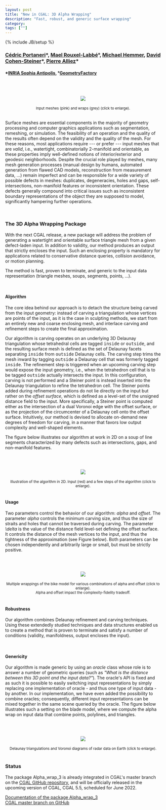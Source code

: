 ```yaml
---
layout: post
title: "New in CGAL: 3D Alpha Wrapping"
description: "Fast, robust, and generic surface wrapping"
category:
tags: [""]
---
```

{% include JB/setup %}

<h3><a href="https://fr.linkedin.com/in/c%C3%A9dric-portaneri-1516a1108">Cédric Portaneri</a>&#42;,
    <a href="https://geometryfactory.com/who-we-are/">Mael Rouxel-Labbé</a>&deg;,
    <a href="https://www.linkedin.com/in/mhsaar">Michael Hemmer</a>,
    <a href="https://www-sop.inria.fr/members/David.Cohen-Steiner/">David Cohen-Steiner</a>&#42;,
    <a href="https://team.inria.fr/titane/pierre-alliez/">Pierre Alliez</a>&#42;</h3>
<h4>&#42;<a href="https://www.inria.fr">INRIA Sophia Antipolis</a>,
    &deg;<a href="http://www.geometryfactory.com" target="_blank">GeometryFactory</a></h4>

<br><br>
<div style="text-align:center;">
  <a href="../../../../images/alpha_wrap_gallery.png"><img src="../../../../images/alpha_wrap_gallery.png" style="max-width:95%"/></a><br>
  <br><small>Input meshes (pink) and wraps (grey) (click to enlarge).</small>
</div>

<br>
<p>Surface meshes are essential components in the majority of geometry processing and computer graphics
applications such as segmentation, remeshing, or simulation. The feasibility of an operation
and the quality of the results often depend on the validity and the quality of the mesh.
For these reasons, most applications require --- or prefer --- input meshes that are <i>valid</i>,
i.e., watertight, combinatorially 2-manifold and orientable, as these properties imply well-defined
notions of interior/exterior and geodesic neighborhoods. Despite the crucial role played by meshes,
many mesh generation processes (manual design by humans, automated generation from flawed CAD models,
reconstruction from measurement data, ...) remain imperfect and can be responsible for a wide variety
of possible defects in meshes: duplicates, degeneracies, holes and gaps, self-intersections,
non-manifold features or inconsistent orientation. These defects generally compound into critical
issues such as inconsistent boundary representations of the object they are supposed to model,
significantly hampering further operations.</p>

<br>
<h3>The 3D Alpha Wrapping Package</h3>

<p>With the next CGAL release, a new package will address the problem of generating a watertight
and orientable surface triangle mesh from a given defect-laden input. In addition to validity,
our method produces an output that strictly encloses the input. Such an enclosing property is mandatory
for applications related to conservative distance queries, collision avoidance, or motion planning.</p>

<p>The method is fast, proven to terminate, and generic to the input data representation (triangle meshes,
soups, segments, points, ...).</p>

<br>
<h4>Algorithm</h4>

<p>The core idea behind our approach is to detach the structure being carved from the input geometry:
instead of carving a triangulation whose vertices are points of the input, as it is the case in sculpting methods,
we start from an entirely new and coarse enclosing mesh, and interlace carving and refinement steps to create the final approximation.</p>

<p>Our algorithm is carving operates on an underlying 3D Delaunay triangulation whose tetrahedral cells
are tagged <tt>inside</tt> or <tt>outside</tt>, and the resulting surface mesh
is defined as the set of Delaunay facets separating <tt>inside</tt> from <tt>outside</tt> Delaunay cells.
The carving step trims the mesh inward by tagging <tt>outside</tt> a Delaunay cell that was formerly
tagged <tt>inside</tt>. The refinement step is triggered when an upcoming carving step would expose
the input geometry, i.e., when the tetrahedron cell that is to be tagged <tt>outside</tt> actually
intersects the input. In this configuration, carving is not performed and a Steiner point is instead
inserted into the Delaunay triangulation to refine the tetrahedron cell. The Steiner points added
during refinement operations do not lie directly on the input but rather on the <i>offset surface</i>,
which is defined as a level-set of the unsigned distance field to the input. More specifically,
a Steiner point is computed either as the intersection of a dual Voronoi edge with the offset surface,
or as the projection of the circumcenter of a Delaunay cell onto the offset surface. Intuitively,
our method is devised to allocate on-demand new degrees of freedom for carving, in a manner that
favors low output complexity and well-shaped elements.

The figure below illustrates our algorithm at work in 2D on a soup of line segments
characterized by many defects such as intersections, gaps, and non-manifold features.</p>

<br><br>
<div style="text-align:center;">
  <a href="../../../../images/alpha_wrap_overview.png"><img src="../../../../images/alpha_wrap_overview.png" style="max-width:95%"/></a><br>
  <br><small>Illustration of the algorithm in 2D. Input (red) and a few steps of the algorithm (click to enlarge).</small>
</div>

<br>
<h4>Usage</h4>

<p>Two parameters control the behavior of our algorithm: <i>alpha</i> and <i>offset</i>.
The parameter <i>alpha</i> controls the minimum carving size, and thus the size of straits and holes
that cannot be traversed during carving. The parameter <i>\delta</i> is the value of the distance field
level-set defining the offset surface. It controls the distance of the mesh vertices to the input,
and thus the tightness of the approximation (see Figure below). Both parameters
can be chosen independently and arbitrarily large or small, but must be strictly positive.</p>

<br><br>
<div style="text-align:center;">
  <a href="../../../../images/alpha_wrap_bike.png"><img src="../../../../images/alpha_wrap_bike.png" style="max-width:95%"/></a><br>
  <br><small>Multiple wrappings of the bike model for various combinations of alpha and offset (click to enlarge).<br>
             Alpha and offset impact the complexity-fidelity tradeoff.</small>
</div>

<br>
<h4>Robustness</h4>

<p>Our algorithm combines Delaunay refinement and carving techniques. Using these extendedly studied
techniques and data structures enabled us to create a method that is proven to terminate and
satisfy a number of conditions (validity, manifoldness, output encloses the input).</p>

<br>
<h4>Genericity</h4>

<p>Our algorithm is made generic by using an <i>oracle</i> class whose role is to answer a number
of geometric queries (such as <i>"What is the distance between this 3D point and the input data?"</i>).
The oracle's API is fixed and as such it is possible to easily switching input representations 
by simply replacing one implementation of oracle - and thus one type of input data - by another.
In our implementation, we have even added the possibility to combine oracles; consequently,
different input representations can be mixed together in the same scene queried by the oracle.
The figure below illustrates such a setting on the blade model, where we compute the alpha wrap
on input data that combine points, polylines, and triangles.</p>

<br><br>
<div style="text-align:center;">
  <a href="../../../../images/alpha_wrap_mixed.png"><img src="../../../../images/alpha_wrap_mixed.png" style="max-width:95%"/></a><br>
  <br><small>Delaunay triangulations and Voronoi diagrams of radar data on Earth (click to enlarge).</small>
</div>

<br>
<h3>Status</h3>

<p>The package Alpha_wrap_3 is already integrated in CGAL's master branch
on the <a href="https://github.com/CGAL/cgal/">CGAL GitHub repository</a>, and will be
officially released in the upcoming version of CGAL, CGAL 5.5, scheduled for June 2022.</p>

<i class="glyphicon glyphicon-book"></i>
<a href="https://doc.cgal.org/5.5/Manual/packages.html#PkgAlphaWrap3">Documentation of the package Alpha_wrap_3</a>
<br>
<i class="glyphicon glyphicon-download"></i>
<a href="https://github.com/CGAL/cgal/tree/master">CGAL master branch on GitHub</a>
